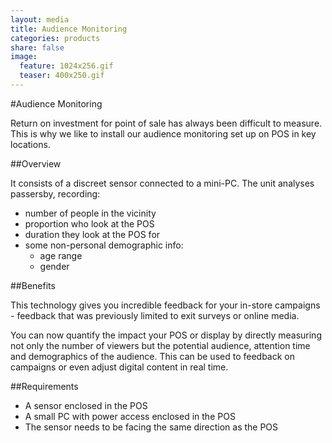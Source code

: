 ```yaml
---
layout: media
title: Audience Monitoring
categories: products
share: false
image:
  feature: 1024x256.gif
  teaser: 400x250.gif
---
```


#Audience Monitoring

Return on investment for point of sale has always been difficult to measure. This is why we like to install our audience monitoring set up on POS in key locations.

##Overview

It consists of a discreet sensor connected to a mini-PC. The unit analyses passersby, recording:

- number of people in the vicinity
- proportion who look at the POS
- duration they look at the POS for
- some non-personal demographic info:
  - age range
  - gender

##Benefits

This technology gives you incredible feedback for your in-store campaigns - feedback that was previously limited to exit surveys or online media.

You can now quantify the impact your POS or display by directly measuring not only the number of viewers but the potential audience, attention time and demographics of the audience. This can be used to feedback on campaigns or even adjust digital content in real time.

##Requirements

- A sensor enclosed in the POS
- A small PC with power access enclosed in the POS
- The sensor needs to be facing the same direction as the POS